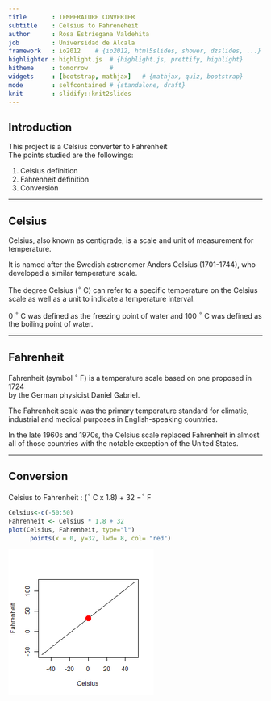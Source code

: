 ```yaml
---
title       : TEMPERATURE CONVERTER
subtitle    : Celsius to Fahreneheit
author      : Rosa Estriegana Valdehita
job         : Universidad de Alcala
framework   : io2012    # {io2012, html5slides, shower, dzslides, ...}
highlighter : highlight.js  # {highlight.js, prettify, highlight}
hitheme     : tomorrow      # 
widgets     : [bootstrap, mathjax]   # {mathjax, quiz, bootstrap}
mode        : selfcontained # {standalone, draft}
knit        : slidify::knit2slides
---
```


## Introduction

This project is a Celsius converter to Fahrenheit  
The points studied are the followings:  

1. Celsius definition  
2. Fahrenheit definition  
3. Conversion  

---

## Celsius
Celsius, also known as centigrade, is a scale and unit of measurement for temperature. 

It is named after the Swedish astronomer Anders Celsius (1701-1744), who developed a similar temperature scale. 

The degree Celsius ($^\circ$ C) can refer to a specific temperature on the Celsius scale as well as a unit to indicate a temperature interval. 

0 $^\circ$ C was defined as the freezing point of water and 100 $^\circ$ C was defined as the boiling point of water.

---

## Fahrenheit 
Fahrenheit (symbol $^\circ$ F) is a temperature scale based on one proposed in 1724  
by the German physicist Daniel Gabriel.   

The Fahrenheit scale was the primary temperature standard for climatic, 
industrial and medical purposes in English-speaking countries.
 
In the late 1960s and 1970s, the Celsius scale replaced Fahrenheit 
in almost all of those countries with the notable exception of the United States. 

---

## Conversion
Celsius to Fahrenheit : ($^\circ$ C x 1.8) + 32 =$^\circ$ F  

```r
Celsius<-c(-50:50)
Fahrenheit <- Celsius * 1.8 + 32
plot(Celsius, Fahrenheit, type="l")
      points(x = 0, y=32, lwd= 8, col= "red")
```

![plot of chunk unnamed-chunk-1](assets/fig/unnamed-chunk-1.png) 
